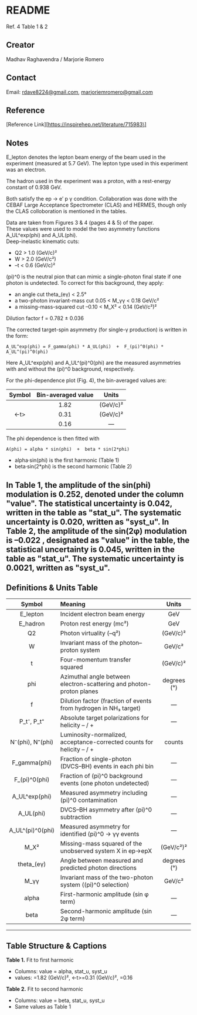 # README

Ref. 4 Table 1 & 2

## Creator

Madhav Raghavendra / Marjorie Romero

## Contact

Email: [rdave8224@gmail.com](rdave8224@gmail.com), [marjoriemromero@gmail.com](marjoriemromero@gmail.com)

## Reference

\[Reference Link\]\[https://inspirehep.net/literature/715983\]

## Notes

E_lepton denotes the lepton beam energy of the beam used in the experiment (measured at 5.7 GeV). The lepton type used in this experiment was an electron.

The hadron used in the experiment was a proton, with a rest-energy constant of 0.938 GeV.

Both satisfy the ep → e′ p γ condition. Collaboration was done with the CEBAF Large Acceptance Spectrometer (CLAS) and HERMES, though only the CLAS colloboration is mentioned in the tables.

Data are taken from Figures 3 & 4 (pages 4 & 5) of the paper.  
These values were used to model the two asymmetry functions A_UL^exp(phi) and A_UL(phi).  
Deep-inelastic kinematic cuts:  
- Q2 > 1.0 (GeV/c)²  
- W > 2.0 (GeV/c²)  
- –t < 0.6 (GeV/c)²  

(pi)^0 is the neutral pion that can mimic a single-photon final state if one photon is undetected. To correct for this background, they apply:  
- an angle cut theta_(eγ) < 2.5°  
- a two-photon invariant-mass cut 0.05 < M_γγ < 0.18 GeV/c²  
- a missing-mass-squared cut –0.10 < M_X² < 0.14 (GeV/c²)²  

Dilution factor f = 0.782 ± 0.036  

The corrected target-spin asymmetry (for single-γ production) is written in the form:

    A_UL^exp(phi) = F_gamma(phi) * A_UL(phi)  +  F_(pi)^0(phi) * A_UL^(pi)^0(phi)

Here A_UL^exp(phi) and A_UL^(pi)^0(phi) are the measured asymmetries with and without the (pi)^0 background, respectively.

For the phi-dependence plot (Fig. 4), the bin-averaged values are:

| Symbol | Bin­-averaged value | Units        |
|:------:|:-------------------:|:------------:|
| <Q2>   | 1.82                | (GeV/c)²     |
| <-t>   | 0.31                | (GeV/c)²     |
| <xi>   | 0.16                | —            |

The phi dependence is then fitted with

    A(phi) = alpha * sin(phi)  +  beta * sin(2*phi)

- alpha·sin(phi) is the first harmonic (Table 1)  
- beta·sin(2*phi) is the second harmonic (Table 2)  
 
In Table 1, the amplitude of the sin(phi) modulation is 0.252, denoted under the column "value". The statistical uncertainty is 0.042, written in the table as "stat\_u". The systematic uncertainty is 0.020, written as "syst\_u". 
In Table 2, the amplitude of the sin(2φ) modulation is –0.022 , designated as "value" in the table, the statistical uncertainty is 0.045, written in the table as "stat\_u". The systematic uncertainty is 0.0021, written as "syst\_u". 
---

## Definitions & Units Table

| Symbol                | Meaning                                                              | Units            |
|:---------------------:|:---------------------------------------------------------------------|:----------------:|
| E_lepton              | Incident electron beam energy                                        | GeV              |
| E_hadron              | Proton rest energy (mc²)                                             | GeV              |
| Q2                    | Photon virtuality (–q²)                                              | (GeV/c)²         |
| W                     | Invariant mass of the photon–proton system                           | GeV/c²           |
| t                     | Four-momentum transfer squared                                       | (GeV/c)²         |
| phi                   | Azimuthal angle between electron-scattering and photon-proton planes  | degrees (°)      |
| f                     | Dilution factor (fraction of events from hydrogen in NH₃ target)     | —                |
| P_t⁻, P_t⁺            | Absolute target polarizations for helicity – / +                     | —                |
| N⁻(phi), N⁺(phi)      | Luminosity-normalized, acceptance-corrected counts for helicity – / + | counts           |
| F_gamma(phi)          | Fraction of single-photon (DVCS–BH) events in each phi bin           | —                |
| F_(pi)^0(phi)            | Fraction of (pi)^0 background events (one photon undetected)            | —                |
| A_UL^exp(phi)         | Measured asymmetry including (pi)^0 contamination                       | —                |
| A_UL(phi)             | DVCS–BH asymmetry after (pi)^0 subtraction                               | —                |
| A_UL^(pi)^0(phi)         | Measured asymmetry for identified (pi)^0 → γγ events                    | —                |
| M_X²                  | Missing-mass squared of the unobserved system X in ep→epX             | (GeV/c²)²        |
| theta_(eγ)            | Angle between measured and predicted photon directions               | degrees (°)      |
| M_γγ                  | Invariant mass of the two-photon system ((pi)^0 selection)              | GeV/c²           |
| alpha                 | First-harmonic amplitude (sin φ term)                                 | —                |
| beta                  | Second-harmonic amplitude (sin 2φ term)                               | —                |

---

## Table Structure & Captions

**Table 1.** Fit to first harmonic  
- Columns: value = alpha, stat_u, syst_u  
- values: <Q2>=1.82 (GeV/c)², <-t>=0.31 (GeV/c)², <xi>=0.16

**Table 2.** Fit to second harmonic  
- Columns: value = beta, stat_u, syst_u  
- Same values as Table 1